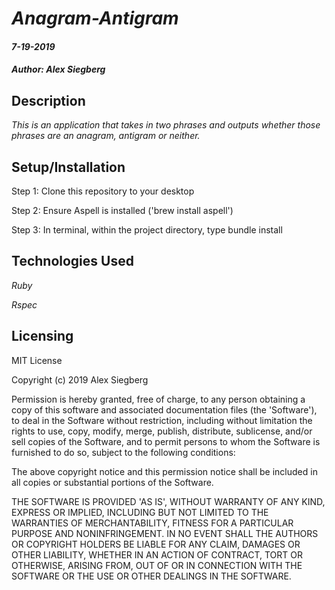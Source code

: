 # _Anagram-Antigram_

#### _7-19-2019_

#### _Author: Alex Siegberg_

## Description

_This is an application that takes in two phrases and outputs whether those phrases are an anagram, antigram or neither._

## Setup/Installation

Step 1: Clone this repository to your desktop

Step 2: Ensure Aspell is installed ('brew install aspell')

Step 3: In terminal, within the project directory, type bundle install

## Technologies Used

_Ruby_

_Rspec_

## Licensing

MIT License

Copyright (c) 2019 Alex Siegberg

Permission is hereby granted, free of charge, to any person obtaining a copy
of this software and associated documentation files (the 'Software'), to deal
in the Software without restriction, including without limitation the rights
to use, copy, modify, merge, publish, distribute, sublicense, and/or sell
copies of the Software, and to permit persons to whom the Software is
furnished to do so, subject to the following conditions:

The above copyright notice and this permission notice shall be included in all
copies or substantial portions of the Software.

THE SOFTWARE IS PROVIDED 'AS IS', WITHOUT WARRANTY OF ANY KIND, EXPRESS OR
IMPLIED, INCLUDING BUT NOT LIMITED TO THE WARRANTIES OF MERCHANTABILITY,
FITNESS FOR A PARTICULAR PURPOSE AND NONINFRINGEMENT. IN NO EVENT SHALL THE
AUTHORS OR COPYRIGHT HOLDERS BE LIABLE FOR ANY CLAIM, DAMAGES OR OTHER
LIABILITY, WHETHER IN AN ACTION OF CONTRACT, TORT OR OTHERWISE, ARISING FROM,
OUT OF OR IN CONNECTION WITH THE SOFTWARE OR THE USE OR OTHER DEALINGS IN THE
SOFTWARE.
